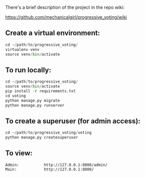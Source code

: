 There's a brief description of the project in the repo wiki:

https://github.com/mechanicalgirl/progressive_voting/wiki


Create a virtual environment:
-----------------------------

```python
cd ~/path/to/progressive_voting/
virtualenv venv
source venv/bin/activate
```

To run locally:
---------------

```python
cd ~/path/to/progressive_voting/
source venv/bin/activate
pip install -r requirements.txt
cd voting
python manage.py migrate
python manage.py runserver
```

To create a superuser (for admin access):
-----------------------------------------

```python
cd ~/path/to/progressive_voting/voting
python manage.py createsuperuser
```

To view:
------------------

    Admin:           http://127.0.0.1:8000/admin/
    Main:            http://127.0.0.1:8000/
